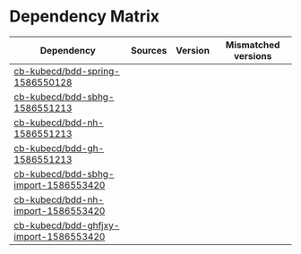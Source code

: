 # Dependency Matrix

Dependency | Sources | Version | Mismatched versions
---------- | ------- | ------- | -------------------
[cb-kubecd/bdd-spring-1586550128](https://github.com/cb-kubecd/bdd-spring-1586550128.git) |  | []() | 
[cb-kubecd/bdd-sbhg-1586551213](https://github.com/cb-kubecd/bdd-sbhg-1586551213.git) |  | []() | 
[cb-kubecd/bdd-nh-1586551213](https://github.com/cb-kubecd/bdd-nh-1586551213.git) |  | []() | 
[cb-kubecd/bdd-gh-1586551213](https://github.com/cb-kubecd/bdd-gh-1586551213.git) |  | []() | 
[cb-kubecd/bdd-sbhg-import-1586553420](https://github.com/cb-kubecd/bdd-sbhg-import-1586553420.git) |  | []() | 
[cb-kubecd/bdd-nh-import-1586553420](https://github.com/cb-kubecd/bdd-nh-import-1586553420.git) |  | []() | 
[cb-kubecd/bdd-ghfjxy-import-1586553420](https://github.com/cb-kubecd/bdd-ghfjxy-import-1586553420.git) |  | []() | 
